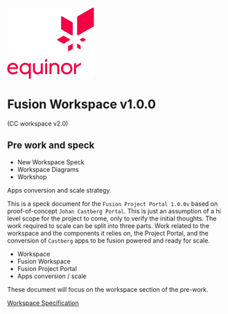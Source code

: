 ![Equinor Logo](./images/logo.png)

# Fusion Workspace v1.0.0

(CC workspace v2.0)

## Pre work and speck

- New Workspace Speck
- Workspace Diagrams
- Workshop

Apps conversion and scale strategy.

This is a speck document for the `Fusion Project Portal 1.0.0v` based on proof-of-concept `Johan Castberg Portal`. This is just an assumption of a hi level scope for the project to come, only to verify the initial thoughts. The work required to scale can be split into three parts. Work related to the workspace and the components it relies on, the Project Portal, and the conversion of `Castberg` apps to be fusion powered and ready for scale.  

- Workspace
- Fusion Workspace  
- Fusion Project Portal  
- Apps conversion / scale

These document will focus on the workspace section of the pre-work.

[Workspace Specification](./WorkspaceSpec.md)
